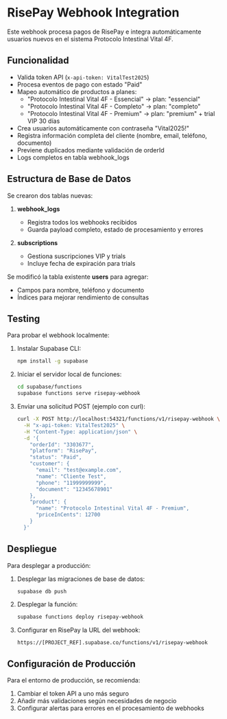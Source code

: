# RisePay Webhook Integration

Este webhook procesa pagos de RisePay e integra automáticamente usuarios nuevos en el sistema Protocolo Intestinal Vital 4F.

## Funcionalidad

- Valida token API (`x-api-token: VitalTest2025`)
- Procesa eventos de pago con estado "Paid"
- Mapeo automático de productos a planes:
  - "Protocolo Intestinal Vital 4F - Essencial" → plan: "essencial"
  - "Protocolo Intestinal Vital 4F - Completo" → plan: "completo"
  - "Protocolo Intestinal Vital 4F - Premium" → plan: "premium" + trial VIP 30 días
- Crea usuarios automáticamente con contraseña "Vital2025!"
- Registra información completa del cliente (nombre, email, teléfono, documento)
- Previene duplicados mediante validación de orderId
- Logs completos en tabla webhook_logs

## Estructura de Base de Datos

Se crearon dos tablas nuevas:

1. **webhook_logs**
   - Registra todos los webhooks recibidos
   - Guarda payload completo, estado de procesamiento y errores

2. **subscriptions**
   - Gestiona suscripciones VIP y trials
   - Incluye fecha de expiración para trials

Se modificó la tabla existente **users** para agregar:
- Campos para nombre, teléfono y documento
- Índices para mejorar rendimiento de consultas

## Testing

Para probar el webhook localmente:

1. Instalar Supabase CLI:
   ```bash
   npm install -g supabase
   ```

2. Iniciar el servidor local de funciones:
   ```bash
   cd supabase/functions
   supabase functions serve risepay-webhook
   ```

3. Enviar una solicitud POST (ejemplo con curl):
   ```bash
   curl -X POST http://localhost:54321/functions/v1/risepay-webhook \
     -H "x-api-token: VitalTest2025" \
     -H "Content-Type: application/json" \
     -d '{
       "orderId": "3303677",
       "platform": "RisePay",
       "status": "Paid",
       "customer": {
         "email": "test@example.com",
         "name": "Cliente Test",
         "phone": "11999999999",
         "document": "12345678901"
       },
       "product": {
         "name": "Protocolo Intestinal Vital 4F - Premium",
         "priceInCents": 12700
       }
     }'
   ```

## Despliegue

Para desplegar a producción:

1. Desplegar las migraciones de base de datos:
   ```bash
   supabase db push
   ```

2. Desplegar la función:
   ```bash
   supabase functions deploy risepay-webhook
   ```

3. Configurar en RisePay la URL del webhook:
   ```
   https://[PROJECT_REF].supabase.co/functions/v1/risepay-webhook
   ```

## Configuración de Producción

Para el entorno de producción, se recomienda:

1. Cambiar el token API a uno más seguro
2. Añadir más validaciones según necesidades de negocio
3. Configurar alertas para errores en el procesamiento de webhooks
